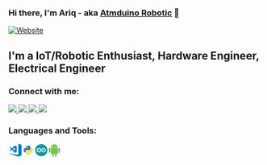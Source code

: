 ### Hi there, I'm Ariq - aka [Atmduino Robotic][website] 👋

[![Website](https://img.shields.io/website?label=atmduino.com&style=for-the-badge&url=https%3A%2F%2Fcodestackr.com)](https://linktr.ee/AtmduinoRobotic)

## I'm a IoT/Robotic Enthusiast, Hardware Engineer, Electrical Engineer


### Connect with me:
<p>
  <a href="https://www.linkedin.com/in/ath-thaareq-mahesa-8330471b4/">
    <img src="https://img.shields.io/badge/linkedin-%230077B5.svg?&style=for-the-badge&logo=linkedin&logoColor=white" height=25>
  </a>   
  <a href="https://www.facebook.com/AthThaareqMahesa/">
    <img src="https://img.shields.io/badge/Facebook-1877F2?style=for-the-badge&logo=facebook&logoColor=white" height=25>
  </a>
  <a href="https://www.instagram.com/aththaareq_87/">
    <img src="https://img.shields.io/badge/instagram-%23E4405F.svg?&style=for-the-badge&logo=instagram&logoColor=white" height=25>
  </a> 
  <a href="https://github.com/eunbiline98/">
    <img src="https://img.shields.io/badge/GitHub-100000?style=for-the-badge&logo=github&logoColor=white" height=25>
  </a>
</p>

### Languages and Tools:

<img align="left" alt="Visual Studio Code" width="26px" src="https://raw.githubusercontent.com/github/explore/80688e429a7d4ef2fca1e82350fe8e3517d3494d/topics/visual-studio-code/visual-studio-code.png" />
<img align="left" alt="python" width="26px" src="https://raw.githubusercontent.com/github/explore/80688e429a7d4ef2fca1e82350fe8e3517d3494d/topics/python/python.png" />
<img align="left" alt="Arduino" width="26px" src="https://raw.githubusercontent.com/github/explore/80688e429a7d4ef2fca1e82350fe8e3517d3494d/topics/arduino/arduino.png" />
<img align="left" alt="android-studio" width="26px" src="https://raw.githubusercontent.com/github/explore/80688e429a7d4ef2fca1e82350fe8e3517d3494d/topics/android/android.png" />

<br />

[website]: https://www.instagram.com/atmduino/
